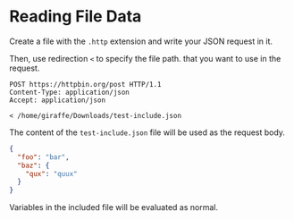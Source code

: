 # Reading File Data

Create a file with the `.http` extension and
write your JSON request in it.

Then, use redirection `<` to specify the file path.
that you want to use in the request.


```http title="include-file.http"
POST https://httpbin.org/post HTTP/1.1
Content-Type: application/json
Accept: application/json

< /home/giraffe/Downloads/test-include.json

```
The content of the `test-include.json` file will
be used as the request body.

```json title="test-include.json"
{
  "foo": "bar",
  "baz": {
    "qux": "quux"
  }
}
```

Variables in the included file will be evaluated as normal.
